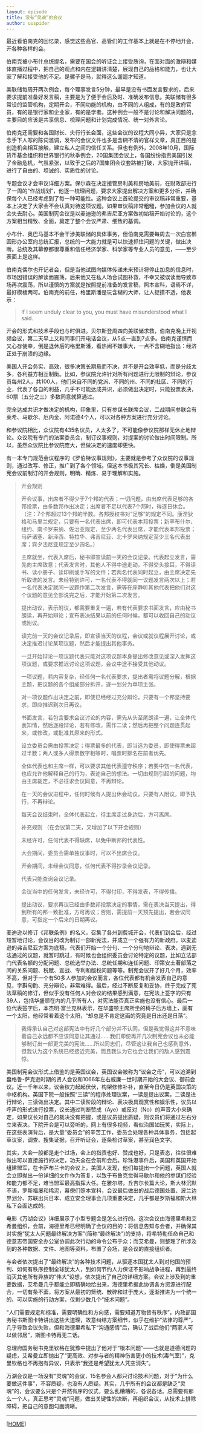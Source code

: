 ```yaml
---
layout: episode
title: 没有“灵魂”的会议
author: uuspider
---
```

最近看伯南克的回忆录，感觉这些高官、高管们的工作基本上就是在不停地开会，开各种各样的会。

伯南克被小布什总统提名，需要在国会的听证会上接受质询，在面对面的激辩和媒体直播过程中，把自己的观点和内在逻辑讲清楚，展现自己的品格和能力，也让大家了解和接受他的不足。是骡子是马，就得这么遛遛才知道。

美联储每周开两次例会，每个理事发言5分钟，最早是没有书面发言要求的，后来要求提前准备好发言稿，主要是为了便于会后及时、准确发布信息。美联储有很多常设的监管机构，定期开会，不同功能的机构，由不同的人组成，有的是政府官员，有的是银行家和企业家，有的是学者。这种例会一般不是讨论和解决问题的，主要目的应该是共享信息、梳理问题和计划完成情况、统一对外言论。

伯南克还需要和各国财长、央行行长会面，这些会议的议程大同小异，大家只是念念手下人写的陈词滥调，发布的会议文件也多是含糊不清的官样文章，真正目的是创造机会相互接触，建立私人之间的信任关系。但也有例外，2008年10月，国际货币基金组织和世界银行的秋季例会，20国集团会议上，各国纷纷指责美国引发了金融危机，气氛紧张，以致于之后的7国集团会议套路被打破，大家抛开讲稿，进行了自由的、坦诚的、实质性的讨论。

专题会议才会审议详细方案。保尔森在决定接管房利美和房地美前，在财政部进行了一周的“作战规划”，他逐一梳理问题，要求大家提出解决方案和更多分析，并确保每个人已经考虑到了每一种可能性。这种会议上首轮提交的审议稿非常重要，基本上决定了大家会不会认真对待这项议题。如果审议稿非常粗糙，参加会议的人就会失去耐心。美国制宪会议是以麦迪逊的弗吉尼亚方案做初始稿开始讨论的，这个方案相当精致、全面，奠定了整个会议严肃、细致的基调。

小布什、奥巴马基本不会干涉美联储的具体事务，但伯南克需要每周去一次白宫椭圆形办公室向总统汇报，总统的一大能力就是可以快速抓住问题的关键，做出决断。总统及其幕僚都很尊重和信任经济学家、科学家等专业人员的意见，——至少表面上是这样。

伯南克偶尔也开记者会，但是当他试图向媒体传递未来预计将停止加息的信息时，市场因错误的解读而震荡，后来他又在私人场合试图补救，不幸又被误读而导致市场再次震荡，所以谨慎的方案就是按照提前准备的发言稿，照本宣科，语焉不详，最好模棱两可。伯南克的前任，格里斯潘是玩含糊的大师，让人捉摸不透，他表示：

> If I seem unduly clear to you, you must have misunderstood what I said.

开会的形式和技术手段也与时俱进。贝尔斯登周四向美联储求救，伯南克晚上开视频会议，第二天早上又和同事们开电话会议，从5点一直到7点多。伯南克谨慎而又心存侥幸，倒是退休后的格里斯潘，看热闹不嫌事大，一点不含糊地指出：经济正处于崩溃的边缘。

美国人开会务实、高效，很多决策长期悬而不决，并不是开会效率低，而是分歧太多，各利益方相互制衡。比如，参议院允许针对所有问题进行无限制的辩论，参议员每州2人，共100人，他们来自不同的党派、不同的州、不同的社区、不同的行业，代表了各自的利益，几乎不可能达成共识，必须做出决定时，只能投票表决，60票（五分之三）多数同意就算通过。

完全达成共识才做决定的机构，印象里，只有参谋长联席会议，二战期间参联会有莱希、马歇尔、厄内金、阿诺德4个人，可以对各种方案进行充分讨论。

和参议院相比，众议院有435名议员，人太多了，不可能像参议院那样无休止地辩论。众议院有专门的法案委员会，制订议事规则，对提案的讨论做出时间限制。所以，虽然众议院比参议院庞大，但做决定的速度却更快。

有一本专门规范会议程序的《罗伯特议事规则》，主要就是参考了众议院的议事规则，通过改写、修正，推广到了各个领域。但这本书极其冗长、枯燥，倒是美国制宪会议前制订的开会规则，明确、精炼、易于理解和实施。

> 开会规则
>
> 开会议事，出席者不得少于7个邦的代表；一切问题，由出席代表足够的各邦投票，由多数邦作出决定；出席者不足以代表7个邦时，得逐日休会。
> （注：7个邦超过13个邦的半数。各邦授权书对“足够”的规定不同。康涅狄格和马里兰规定，只要有一名代表出席，即可代表本邦投票；新罕布什尔、纽约、南卡罗来纳、佐治亚规定，至少两名代表出席，才能代表本邦投票；马萨诸塞、新泽西、特拉华、弗吉尼亚、北卡罗来纳规定至少三名代表出席；宾夕法尼亚规定至少四名。）
>
> 主席就坐，代表入席后，秘书即宣读前一天的会议记录。代表起立发言，需先向主席致意；代表发言时，其他人不得中途走动，不得交头接耳，不得读书、读小册子、读印刷或手写的文件；若两名代表同时起立，由主席决定先听取谁的发言。未经特别许可，一名代表不得就同一议题发言两次以上；若一名代表决定就同一议题作第二次发言，需等在座静听其他代表把他们对这个议题的意见全部说完之后，才能开始第二次发言。
>
> 提出动议，表示附议，都需要重复一遍，若有代表要求书面发言，应由秘书朗读，再开始辩论；宣布表决结果以前的任何时候，都可以收回自己的动议或附议。
>
> 读完前一天的会议记录后，即宣读当天的议程，会议或就议程展开讨论，或决定推迟讨论某项议题，然后才能提出其他事务。
>
> 一旦开始辩论一项议题代表只能对这项议题本身提出修改意见或深入发挥这项议题，或要求推迟讨论这项议题，会议中途不接受其他动议。
>
> 一项议题，若内容复杂，经任何一名代表要求，提出者需将议题分解，根据主题，把议题的各个组成部分拆开，逐一划分为单项主张。
>
> 对一项议题作出决定之前，即使已经经过充分辩论，只要有一个邦坚持要求，即应推迟到次日再议。
>
> 书面发言，若包含要求会议讨论的内容，需先从头至尾朗读一遍，让全体代表知情，然后逐段辩论，若有修改，需作二读；然后再把整个问题连贯起来，或修改，或批准其原来的形式。
>
> 设立委员会需由投票决定；得票最多的代表，即当选为委员，即使得票未超过半数；两人或多人得票数字相等时，唱票时排名在前者优先。
>
> 全体代表也和主席一样，可以要求其他代表遵守秩序；若要中饬一名代表，也应允许他解释自己的行为，表述自己的想法。一切由规则引起的问题，均由主席裁定，不必征求会议同意，不再辩论。
>
> 在一天的会议进程中，任何时候有人提出休会动议，只要有人附议，即予执行，不再辩论。
>
> 每天会议结束时，全体代表起立，待主席走过身边后，方可离席。
>
> 补充规则
> （在会议第二天，又增加了以下开会规则）
>
> 未经许可，任何代表不得缺席，以免中断邦的代表性。
>
> 大会期间，委员会需单独议事时，可以不出席会议。
>
> 开会期间，未经会议同意，任何代表不得抄录会议记录。
>
> 代表只能查询会议记录。
>
> 会议当中的任何发言，未经许可，不得付印，不得发表，不得传播。
>
> 提出动议，要求再议已经由多数邦投票决定的事情，需在表决当天提出，得到所有的邦一致批准，方可再议；否则，需提前一天预先提出，若会议同意，可指定一个后来的日期再议。

麦迪逊以修订《邦联条例》的名义，召集了各州到费城开会，代表们到会后，经过短暂地讨论，会议目的改为制订一部新宪法，并成立一个强有力的新政府。以麦迪逊的弗吉尼亚方案为底稿，代表们开始一个分句、一个分句地辩论、表决，遇到无法通过的议题，就暂时跳过，有时候也会组织委员会讨论特定的议题，比如立法部门代表名额的分配问题、总统选举办法、总统任期和连任问题、印第安土著部落之间的关系问题、税赋、宣战、专利和版权问题等等。制宪会议开了好几个月，效率不高，但对于一个有50多人参加的会议而言，各位代表都有机会发表自己的意见，字斟句酌、充分辩论，非常难得。最后，经过不断反复和妥协，终于完成了宪法草稿的修订，但似乎没有任何人对会议的结果感到满意，在宪法上签字的只有39人，包括华盛顿在内的几乎所有人，对宪法能否真正实施也没有信心。最后一位代表签字后，本杰明·富兰克林表示，在华盛顿主席所坐的椅子后方墙上，画有一个太阳，他经常看着这个太阳，“却总是不肯定这画的究竟是日出还是日落”。

> 我得承认自己对这部宪法中有好几个部分并不认同，但是我觉得这并不意味着自己永远都不应该同意让其通过……我们即使再开几次制宪会议也未必能够制订出一部更完美的宪法……所以同志们，尽管这让我自己也感到意外，但我认为这个系统已经接近完美，而且我认为它也会让我们的敌人感到震惊。

美国制宪会议形式上借鉴的是英国议会，英国议会被称为“议会之母”，可以追溯到盎格鲁-萨克逊时期的贤人会议和1066年左右威廉一世时期开始的大会议、御前会议。近一千年以来，议会权力起起伏伏，构架修修补补，直至今日仍是英国决策的中枢机构。英国下院一般按照“三读”的程序处理议案，一读是提出议案，二读是进行辩论，三读做出决定。其中二读阶段的辩论、表决极具观赏性和娱乐性，议员以呼声的形式进行投票，议长通过判断赞成（Aye）或反对（No）的声音大小来确定，如果议长对自己的裁决没有把握，或是议员提出质疑，则议员们将通过左右分立来表决。下院开会是可以旁听的，网上有很多视频，看似治国如玩笑，实际上，在这些表演背后，是大量“委员会”的辛苦工作，委员会处理各种具体事务，包括起草议案，调查、搜集证据，召开听证会，逐条检讨草案，甚至润色文字。

其实，大会一般都是走个过场，会上的指责也好、赞成也好，只是表态，往往很难做出可以直接施行的决定，功夫全在会前和会后。珍珠港事件后，美国和英国开始组建盟军，在卡萨布兰卡的会议上，美国人发现，他们每提出一个问题，英国人就会立即抛出一份详细的文件作为答复，以致于布鲁克觉得马歇尔和他的参谋们经验和能力都不足，难当盟军最高指挥大任。在雅尔塔，丘吉尔长篇大论，斯大林沉默不语，罗斯福屡和稀泥，幕僚们照本宣科，会议最后做出的战后德国处置、波兰边界划分、苏联出兵日本、成立安全理事会几项重要决定，几乎都是罗斯福和斯大林私下会面达成的。

电影《万湖会议》详细展示了小型专题会是怎么进行的。这次会议由海德里希和艾希曼组织，会前，海德里希已经明确了会议的目的：将信息告知与会者，并确保其对实施“犹太人问题最终解决方案”(简称“最终解决”)的支持，将希特勒任命自己和德意志帝国安全办公室协调此次行动的命令公布于众；而艾希曼，则整理了所涉及到的各种数据、文件、地图等资料，布置了会场，是会议的直接组织者。

与会者依次提出了“最终解决”的各种技术问题，从驱逐本国犹太人到对他国的预判、如何有秩序控制全球犹太人，到如何节约人力保证不影响战争进程，再到最终消灭其他所有异族的“伟大”设想，依次提出了自己的详细方案。会议上涉及到的重要数据，艾希曼几乎都能立即精确地给出来，海德里希据此协调各方资源进行配合，一切有条不紊，将方案从最初的笼统、散碎和过于庞大，逐渐推进为一个统一的、可以实施的行动方案，仅剩少数几个“技术问题”。

“人们需要规定和标准，需要明确性和方向感，需要知道万物皆有秩序”，内政部国务秘书斯图卡特讲出这些大道理，故意纠结方案细节，似乎在维护“法律的尊严”，几乎导致会议失败，但和海德里希私下“沟通感情”后，确认了战后他们“两家人可以做邻居”，斯图卡特再无二话。

总理府国务秘书克里钦格在犹豫中提出了他对于“根本问题”——也就是道德问题的疑虑，艾希曼立即抛出了“更高效、对参与者的精神伤害更小的技术(毒气室)”，克里钦格也不再抱有异议，只表示“我还是希望犹太人凭空消失”。

万湖会议是一场没有“灵魂”的会议，15名参会人都只讨论技术问题，对于“为什么要做这件事”，不容质疑，也没有人质疑。其实，几乎所有的会议都是缺乏“灵魂”的，会议要么只是个井然有序的仪式，要么乱糟糟的，各说各话。总需要有那么一个人，真正思考“灵魂”问题，做出关键性的决断，再组织会议，从技术上排除障碍，把自己的意图勾画清晰。

***

[[HOME][episode]]

[episode]:http://about.uuspider.com/2019/06/02/episodeindex.html
